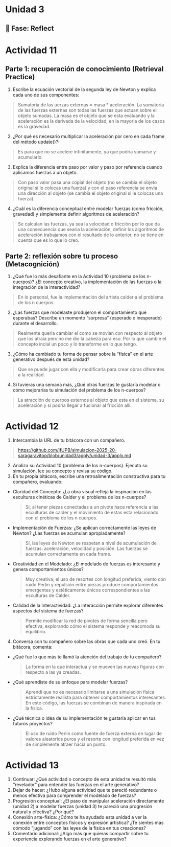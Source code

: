 # Unidad 3


## 🤔 Fase: Reflect

# Actividad 11

## Parte 1: recuperación de conocimiento (Retrieval Practice)

1. Escribe la ecuación vectorial de la segunda ley de Newton y explica cada uno de sus componentes: 
> Sumatoria de las uerzas externas = masa * aceleración. La sumatoria de las fuerzas externas son todas las fuerzas que actuan sobre el objeto sumadas. La masa es el objeto que se esta evaluando y la aceleración es la derivada de la velocidad, en la mayoria de los casos es la gravedad.

2. ¿Por qué es necesario multiplicar la aceleración por cero en cada frame del método update()?: 
> Es para que no se acelere infinitamente, ya que podría sumarse y acumularlo.

3. Explica la diferencia entre paso por valor y paso por referencia cuando aplicamos fuerzas a un objeto.
> Con paso valor pasa una copial del objeto (no se cambia el objeto original si le colocas una fuerza) y con el paso referencia se envia una dirección al objeto (se cambia el objeto original si le colocas una fuerza).

4. ¿Cuál es la diferencia conceptual entre modelar fuerzas (como fricción, gravedad) y simplemente definir algoritmos de aceleración?
> Se calculan las fuerzas, ya sea la velocidad o fricción por lo que da una consecuencia que searia la aceleración, definir los algoritmos de aceleración trabajamos con el resultado de lo anterior, no se tiene en cuenta que es lo que lo creo.

## Parte 2: reflexión sobre tu proceso (Metacognición)

1. ¿Qué fue lo más desafiante en la Actividad 10 (problema de los n-cuerpos)? ¿El concepto creativo, la implementación de las fuerzas o la integración de la interactividad?
> En lo personal, fue la implementación del artista calder a el problema de los n cuerpos.

2. ¿Las fuerzas que modelaste produjeron el comportamiento que esperabas? Describe un momento “sorpresa” (esperado o inesperado) durante el desarrollo.
> Realmente queria cambiar el como se movian con respecto al objeto que los atraia pero no me dio la cabeza para eso. Por lo que cambie el concepto incial un poco y lo transforme en lo que tengo.

3. ¿Cómo ha cambiado tu forma de pensar sobre la “física” en el arte generativo después de esta unidad?
> Que se puede jugar con ella y modificarla para crear obras diferentes a la realidad.

4. Si tuvieras una semana más, ¿Qué otras fuerzas te gustaría modelar o cómo mejorarías tu simulación del problema de los n-cuerpos?
> La atracción de cuerpos externos al objeto que esta en el sistema, su aceleración y si podria llegar a fucionar al fricción allí.

# Actividad 12

1. Intercambia la URL de tu bitácora con un compañero.
> https://github.com/jfUPB/simulacion-2025-20-saragaravitop/blob/unidad3/apply/unidad-3/apply.md 
2. Analiza su Actividad 10 (problema de los n-cuerpos). Ejecuta su simulación, lee su concepto y revisa su código.
3. En tu propia bitácora, escribe una retroalimentación constructiva para tu compañero, evaluando:
  - Claridad del Concepto: ¿La obra visual refleja la inspiración en las esculturas cinéticas de Calder y el problema de los n-cuerpos?
    > Si, al tener piezas conectadas a un pivote hace referencia a las esculturas de calder y el movimiento de estas esta relacionado con el problema de los n cuerpos.
  - Implementación de Fuerzas: ¿Se aplican correctamente las leyes de Newton? ¿Las fuerzas se acumulan apropiadamente?
    > Sí, las leyes de Newton se respetan a nivel de acumulación de fuerzas: aceleración, velocidad y posición. Las fuerzas se acumulan correctamente en cada frame.
  - Creatividad en el Modelado: ¿El modelado de fuerzas es interesante y genera comportamientos únicos?
    > Muy creativa; el uso de resortes con longitud preferida, viento con ruido Perlin y repulsión entre piezas produce comportamientos emergentes y estéticamente únicos correspondientes a las esculturas de Calder.
  - Calidad de la Interactividad: ¿La interacción permite explorar diferentes aspectos del sistema de fuerzas?
    > Permite modificar la red de pivotes de forma sencilla pero efectiva, explorando cómo el sistema responde y reacomoda su equilibrio.
4. Conversa con tu compañero sobre las obras que cada uno creó. En tu bitácora, comenta:
  - ¿Qué fue lo que más te llamó la atención del trabajo de tu compañero?
    > La forma en la que interactua y se mueven las nuevas figuras con respecto a las ya creadas.
  - ¿Qué aprendiste de su enfoque para modelar fuerzas?
    > Aprendí que no es necesario limitarse a una simulación física estrictamente realista para obtener comportamientos interesantes. En este código, las fuerzas se combinan de manera inspirada en la física. 
  - ¿Qué técnica o idea de su implementación te gustaría aplicar en tus futuros proyectos?
    > El uso de ruido Perlin como fuente de fuerza externa en lugar de valores aleatorios puros y el resorte con longitud preferida en vez de simplemente atraer hacia un punto. 

# Actividad 13

1. Continuar: ¿Qué actividad o concepto de esta unidad te resultó más “revelador” para entender las fuerzas en el arte generativo?
2. Dejar de hacer: ¿Hubo alguna actividad que te pareció redundante o menos efectiva para comprender el modelado de fuerzas?
3. Progresión conceptual: ¿El paso de manipular aceleración directamente (unidad 2) a modelar fuerzas (unidad 3) te pareció una progresión natural y efectiva? ¿Por qué?
4. Conexión arte-física: ¿Cómo te ha ayudado esta unidad a ver la conexión entre conceptos físicos y expresión artística? ¿Te sientes más cómodo “jugando” con las leyes de la física en tus creaciones?
5. Comentario adicional: ¿Algo más que quieras compartir sobre tu experiencia explorando fuerzas en el arte generativo?








